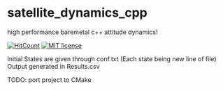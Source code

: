 # satellite_dynamics_cpp

high performance baremetal c++ attitude dynamics! 

[![HitCount](http://hits.dwyl.com/{username}/{project-name}.svg)](http://hits.dwyl.com/siddharthdeore/satellite_dynamics_cpp)
[![MIT license](https://img.shields.io/badge/License-MIT-blue.svg)](https://lbesson.mit-license.org/)

Initial States are given through conf.txt (Each state being new line of file)
Output generated in Results.csv

TODO: port project to CMake
